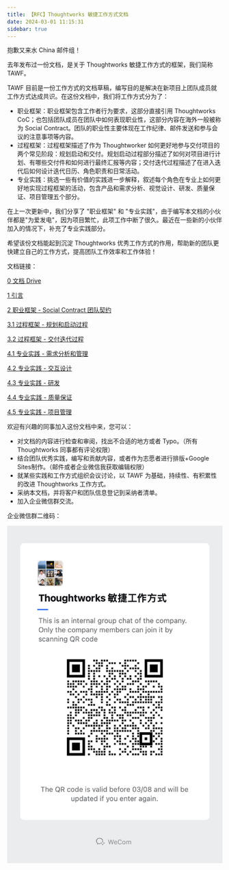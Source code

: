 ```yaml
---
title: 【RFC】Thoughtworks 敏捷工作方式文档
date: 2024-03-01 11:15:31
sidebar: true
---
```


抱歉又来水 China 邮件组！

去年发布过一份文档，是关于 Thoughtworks 敏捷工作方式的框架，我们简称 TAWF。

TAWF 目前是一份工作方式的文档草稿，编写目的是解决在新项目上团队成员就工作方式达成共识。在这份文档中，我们将工作方式分为了：

- 职业框架：职业框架包含工作者行为要求，这部分直接引用 Thoughtworks CoC；也包括团队成员在团队中如何表现职业性，这部分内容在海外一般被称为 Social Contract。团队的职业性主要体现在工作纪律、邮件发送和参与会议的注意事项等内容。
- 过程框架：过程框架描述了作为 Thoughtworker 如何更好地参与交付项目的两个常见阶段：规划启动和交付。规划启动过程部分描述了如何对项目进行计划、有哪些交付件和如何进行最终汇报等内容；交付迭代过程描述了在进入迭代后如何设计迭代日历、角色职责和日常活动。
- 专业实践：挑选一些有价值的实践进一步解释，叙述每个角色在专业上如何更好地实现过程框架的活动，包含产品和需求分析、视觉设计、研发、质量保证、项目管理五个部分。

在上一次更新中，我们分享了 "职业框架" 和 "专业实践"，由于编写本文档的小伙伴都是"为爱发电"，因为项目繁忙，此项工作中断了很久。最近在一些新的小伙伴加入的情况下，补充了专业实践部分。

希望该份文档能起到沉淀 Thoughtworks 优秀工作方式的作用，帮助新的团队更快建立自己的工作方式，提高团队工作效率和工作体验！

文档链接：

[0 文档 Drive](https://drive.google.com/drive/u/1/folders/18I5F_qxTHHU_eiGaLhpq3VxIaQgPgn1P)

[1 引言](https://docs.google.com/document/d/1TAtKp11ktJBfFYaDPhZ0dwLYIsIBE9wd7mmYuNCdFUo/edit?usp=drive_link)

[2 职业框架 - Social Contract 团队契约](https://docs.google.com/document/d/11zSWSxxqAfRT8_elEWccvQtZGGOrnnGhFda97_CH_8w/edit?usp=drive_link)

[3.1 过程框架 - 规划和启动过程](https://docs.google.com/document/d/1NmTEA1Nwcq8DkBsUBZm1iW8_xqSkwN9Uly4kJOQwLKA/edit?usp=drive_link)

[3.2 过程框架 - 交付迭代过程](https://docs.google.com/document/d/18uRDHCuWsnJnmjlw0ILrIhBWisH2WJL6TdXA3jIQj64/edit?usp=drive_link)

[4.1 专业实践 - 需求分析和管理](https://docs.google.com/document/d/1RCpgNxZo_sNg6kAMU_d4WV70RHCEZUd4BkxlMbDd9Xs/edit?usp=drive_link)

[4.2 专业实践 - 交互设计](https://docs.google.com/document/d/1_wRM6PXUlU8EwATZq9T7BZGOWES0gFeJqWjL6U5VRq4/edit?usp=drive_link)

[4.3 专业实践 - 研发](https://docs.google.com/document/d/1t6EPoiivmVzkhzz5g-kA4zHFeuigARMphvShNt7d6Ew/edit?usp=drive_link)

[4.4 专业实践 - 质量保证](https://docs.google.com/document/d/1U9ikaeXzBkzY3EWLw0BHb235659S4GYu1oeMDvp5s0A/edit?usp=drive_link)

[4.5 专业实践 - 项目管理](https://docs.google.com/document/d/1eBfyTP6GDUjHaAT73v050Fq2RO4HbQKeaY-MTVJCEyA/edit?usp=drive_link)

欢迎有兴趣的同事加入这份文档中来，您可以：

- 对文档的内容进行检查和审阅，找出不合适的地方或者 Typo。（所有 Thoughtworks 同事都有评论权限）
- 结合团队优秀实践，编写和贡献内容，或者作为志愿者进行排版+Google Sites制作。（邮件或者企业微信我获取编辑权限）
- 就某些实践和工作方式组织会议讨论，以 TAWF 为基础，持续性、有积累性的改进 Thoughtworks 工作方式。
- 采纳本文档，并将客户和团队信息登记到采纳者清单。
- 加入企业微信群交流。

企业微信群二维码：

![](./tawf-review-request/qrcode.png)
